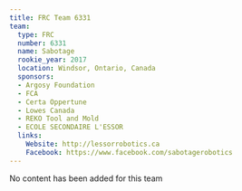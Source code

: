 ```yaml
---
title: FRC Team 6331
team:
  type: FRC
  number: 6331
  name: Sabotage
  rookie_year: 2017
  location: Windsor, Ontario, Canada
  sponsors:
  - Argosy Foundation
  - FCA
  - Certa Oppertune
  - Lowes Canada
  - REKO Tool and Mold
  - ECOLE SECONDAIRE L'ESSOR
  links:
    Website: http://lessorrobotics.ca
    Facebook: https://www.facebook.com/sabotagerobotics
---
```


No content has been added for this team